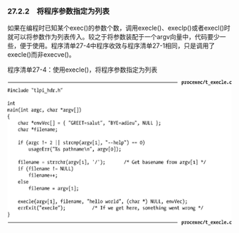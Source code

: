 ### 27.2.2　将程序参数指定为列表

如果在编程时已知某个exec()的参数个数，调用execle()、execlp()或者execl()时就可以将参数作为列表传入。较之于将参数装配于一个argv向量中，代码要少一些，便于使用。程序清单27-4中程序收效与程序清单27-1相同，只是调用了execle()而非execve()。

程序清单27-4：使用execle()，将程序参数指定为列表



![711.png](../images/711.png)
